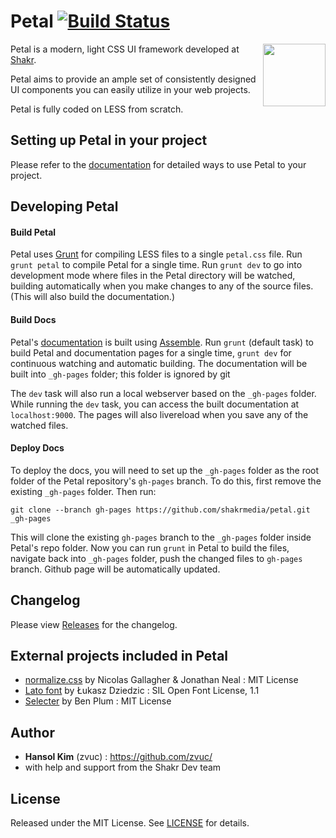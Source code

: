 Petal [![Build Status](https://magnum.travis-ci.com/shakrmedia/petal.svg?token=oGydrksF8C4ZzTmuT3Ki&branch=master)](https://magnum.travis-ci.com/shakrmedia/petal)
=====

<img align="right" width="100" height="100" src="http://shakrmedia.github.io/petal/assets/petal-logo.svg">

Petal is a modern, light CSS UI framework developed at [Shakr](http://shakr.com).

Petal aims to provide an ample set of consistently designed UI components you can easily utilize in your web projects.

Petal is fully coded on LESS from scratch.


## Setting up Petal in your project
Please refer to the [documentation](http://shakrmedia.github.io/petal/) for detailed ways to use Petal to your project.


## Developing Petal
#### Build Petal
Petal uses [Grunt](http://gruntjs.com/getting-started) for compiling LESS files to a single `petal.css` file. Run `grunt petal` to compile Petal for a single time. Run `grunt dev` to go into development mode where files in the Petal directory will be watched, building automatically when you make changes to any of the source files. (This will also build the documentation.)

#### Build Docs
Petal's [documentation](http://shakrmedia.github.io/petal/) is built using [Assemble](http://assemble.io/). Run `grunt` (default task) to build Petal and documentation pages for a single time, `grunt dev` for continuous watching and automatic building. The documentation will be built into `_gh-pages` folder; this folder is ignored by git 

The `dev` task will also run a local webserver based on the `_gh-pages` folder. While running the `dev` task, you can access the built documentation at `localhost:9000`. The pages will also livereload when you save any of the watched files.

#### Deploy Docs
To deploy the docs, you will need to set up the `_gh-pages` folder as the root folder of the Petal repository's `gh-pages` branch. To do this, first remove the existing `_gh-pages` folder. Then run:
```
git clone --branch gh-pages https://github.com/shakrmedia/petal.git _gh-pages
```
This will clone the existing `gh-pages` branch to the `_gh-pages` folder inside Petal's repo folder. Now you can run `grunt` in Petal to build the files, navigate back into `_gh-pages` folder, push the changed files to `gh-pages` branch. Github page will be automatically updated.



## Changelog
Please view [Releases](https://github.com/shakrmedia/petal/releases) for the changelog.


## External projects included in Petal
- [normalize.css](https://github.com/necolas/normalize.css) by Nicolas Gallagher & Jonathan Neal : MIT License
- [Lato font](http://www.google.com/fonts/specimen/Lato) by Łukasz Dziedzic : SIL Open Font License, 1.1
- [Selecter](https://github.com/Formstone/Selecter) by Ben Plum : MIT License


## Author
- **Hansol Kim** (zvuc) : https://github.com/zvuc/
- with help and support from the Shakr Dev team


## License 
Released under the MIT License.
See [LICENSE](https://github.com/ShakrMedia/petal/blob/master/LICENSE) for details.
